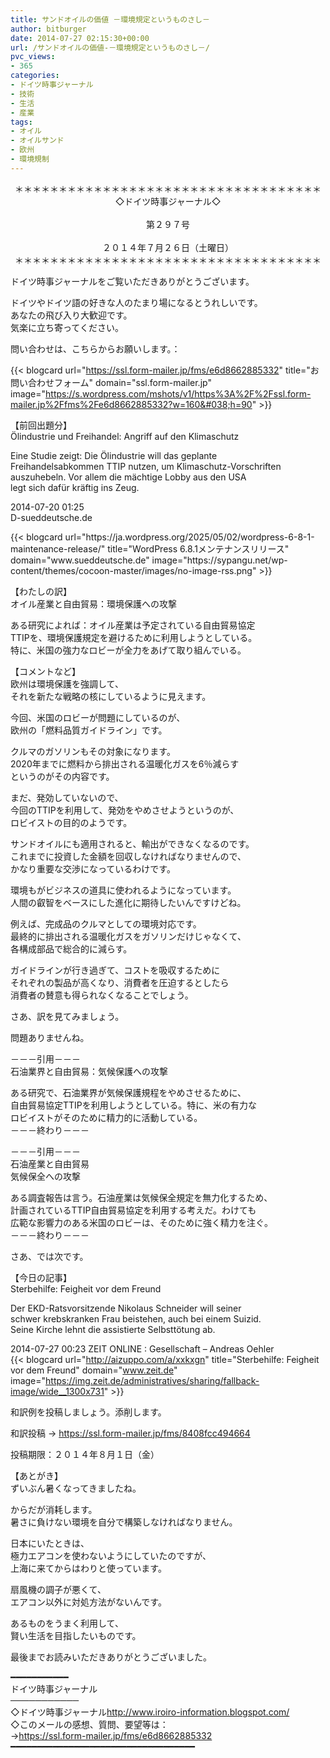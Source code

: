 ```yaml
---
title: サンドオイルの価値 －環境規定というものさし－
author: bitburger
date: 2014-07-27 02:15:30+00:00
url: /サンドオイルの価値-－環境規定というものさし－/
pvc_views:
- 365
categories:
- ドイツ時事ジャーナル
- 技術
- 生活
- 産業
tags:
- オイル
- オイルサンド
- 欧州
- 環境規制
---
```

<p align="center">
  ＊＊＊＊＊＊＊＊＊＊＊＊＊＊＊＊＊＊＊＊＊＊＊＊＊＊＊＊＊＊＊＊＊＊＊<br /> ◇ドイツ時事ジャーナル◇<br /><br /> 第２９７号<br /><br /> ２０１４年７月２６日（土曜日）<br /> ＊＊＊＊＊＊＊＊＊＊＊＊＊＊＊＊＊＊＊＊＊＊＊＊＊＊＊＊＊＊＊＊＊＊＊
</p>

ドイツ時事ジャーナルをご覧いただきありがとうございます。  
  
ドイツやドイツ語の好きな人のたまり場になるとうれしいです。  
あなたの飛び入り大歓迎です。  
気楽に立ち寄ってください。  
  
問い合わせは、こちらからお願いします。：  
  
{{< blogcard url="https://ssl.form-mailer.jp/fms/e6d8662885332" title="&#12362;&#21839;&#12356;&#21512;&#12431;&#12379;&#12501;&#12457;&#12540;&#12512;" domain="ssl.form-mailer.jp" image="https://s.wordpress.com/mshots/v1/https%3A%2F%2Fssl.form-mailer.jp%2Ffms%2Fe6d8662885332?w=160&#038;h=90" >}} 

【前回出題分】  
Ölindustrie und Freihandel: Angriff auf den Klimaschutz  
  
Eine Studie zeigt: Die Ölindustrie will das geplante  
Freihandelsabkommen TTIP nutzen, um Klimaschutz-Vorschriften  
auszuhebeln. Vor allem die mächtige Lobby aus den USA  
legt sich dafür kräftig ins Zeug.  
  
2014-07-20 01:25  
D-sueddeutsche.de 

<div class="rss-entry-cards widget-entry-cards no-icon">
  {{< blogcard url="https://ja.wordpress.org/2025/05/02/wordpress-6-8-1-maintenance-release/" title="WordPress 6.8.1メンテナンスリリース" domain="www.sueddeutsche.de" image="https://sypangu.net/wp-content/themes/cocoon-master/images/no-image-rss.png" >}} 

【わたしの訳】  
オイル産業と自由貿易：環境保護への攻撃  
  
ある研究によれば：オイル産業は予定されている自由貿易協定  
TTIPを、環境保護規定を避けるために利用しようとしている。  
特に、米国の強力なロビーが全力をあげて取り組んでいる。 

【コメントなど】  
欧州は環境保護を強調して、  
それを新たな戦略の核にしているように見えます。  
  
今回、米国のロビーが問題にしているのが、  
欧州の「燃料品質ガイドライン」です。  
  
クルマのガソリンもその対象になります。  
2020年までに燃料から排出される温暖化ガスを6％減らす  
というのがその内容です。  
  
まだ、発効していないので、  
今回のTTIPを利用して、発効をやめさせようというのが、  
ロビイストの目的のようです。  
  
サンドオイルにも適用されると、輸出ができなくなるのです。  
これまでに投資した金額を回収しなければなりませんので、  
かなり重要な交渉になっているわけです。  
  
環境もがビジネスの道具に使われるようになっています。  
人間の叡智をベースにした進化に期待したいんですけどね。  
  
例えば、完成品のクルマとしての環境対応です。  
最終的に排出される温暖化ガスをガソリンだけじゃなくて、  
各構成部品で総合的に減らす。  
  
ガイドラインが行き過ぎて、コストを吸収するために  
それぞれの製品が高くなり、消費者を圧迫するとしたら  
消費者の賛意も得られなくなることでしょう。 

さあ、訳を見てみましょう。  
  
問題ありませんね。  
  
－－－引用－－－  
石油業界と自由貿易：気候保護への攻撃  
  
ある研究で、石油業界が気候保護規程をやめさせるために、  
自由貿易協定TTIPを利用しようとしている。特に、米の有力な  
ロビイストがそのために精力的に活動している。  
－－－終わり－－－  
  
－－－引用－－－  
石油産業と自由貿易  
気候保全への攻撃  
  
ある調査報告は言う。石油産業は気候保全規定を無力化するため、  
計画されているTTIP自由貿易協定を利用する考えだ。わけても  
広範な影響力のある米国のロビーは、そのために強く精力を注ぐ。  
－－－終わり－－－ 

さあ、では次です。  
  
【今日の記事】  
Sterbehilfe: Feigheit vor dem Freund  
  
Der EKD-Ratsvorsitzende Nikolaus Schneider will seiner  
schwer krebskranken Frau beistehen, auch bei einem Suizid.  
Seine Kirche lehnt die assistierte Selbsttötung ab.  
  
2014-07-27 00:23 ZEIT ONLINE : Gesellschaft &#8211; Andreas Oehler  
{{< blogcard url="http://aizuppo.com/a/xxkxgn" title="Sterbehilfe: Feigheit vor dem Freund" domain="www.zeit.de" image="https://img.zeit.de/administratives/sharing/fallback-image/wide__1300x731" >}} 

和訳例を投稿しましょう。添削します。  
  
和訳投稿 → <https://ssl.form-mailer.jp/fms/8408fcc494664>  
  
投稿期限：２０１４年８月１日（金）

【あとがき】  
ずいぶん暑くなってきましたね。  
  
からだが消耗します。  
暑さに負けない環境を自分で構築しなければなりません。  
  
日本にいたときは、  
極力エアコンを使わないようにしていたのですが、  
上海に来てからはわりと使っています。  
  
扇風機の調子が悪くて、  
エアコン以外に対処方法がないんです。  
  
あるものをうまく利用して、  
賢い生活を目指したいものです。  
  
最後までお読みいただきありがとうございました。 

━━━━━━━━━━━  
ドイツ時事ジャーナル  
───────────  
◇ドイツ時事ジャーナル<http://www.iroiro-information.blogspot.com/>  
◇このメールの感想、質問、要望等は：  
-><https://ssl.form-mailer.jp/fms/e6d8662885332>  
━━━━━━━━━━━━━━━━━━━━━━━━━━━━━━━━━━━